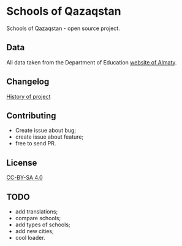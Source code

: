# Schools of Qazaqstan

Schools of Qazaqstan - open source project. 

## Data

All data taken from the Department of Education [website of Almaty](http://edualmaty.kz/).

## Changelog

[History of project](CHANGELOG.md)

## Contributing

- Create issue about bug;
- create issue about feature;
- free to send PR.

## License

[CC-BY-SA 4.0](https://creativecommons.org/licenses/by-sa/4.0/)

## TODO

- add translations;
- compare schools;
- add types of schools;
- add new cities;
- cool loader.
